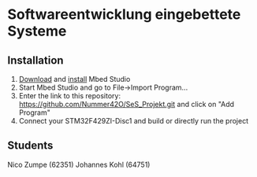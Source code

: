 # Softwareentwicklung eingebettete Systeme

## Installation

1. [Download](https://studio.mbed.com/installers/latest/linux/MbedStudio.sh) and [install](https://os.mbed.com/docs/mbed-studio/current/installing/installing-mbed-studio.html) Mbed Studio
2. Start Mbed Studio and go to File->Import Program...
3. Enter the link to this repository: https://github.com/Nummer42O/SeS_Projekt.git and click on "Add Program"
4. Connect your STM32F429ZI-Disc1 and build or directly run the project

## Students

Nico Zumpe (62351)
Johannes Kohl (64751)